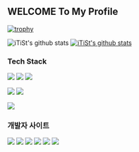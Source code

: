 ## WELCOME To My Profile

[![trophy](https://github-profile-trophy.vercel.app/?username=iTiSt-K&row=1)](https://github.com/ryo-ma/github-profile-trophy)

![iTiSt's github stats](https://github-readme-stats.vercel.app/api?username=iTiSt-K&show_icons=true)
[![iTiSt's github stats](https://github-readme-stats.vercel.app/api/top-langs/?username=iTiSt-K&show_icons=true&hide_border=true&title_color=004386&icon_color=004386&layout=compact)](https://github.com/iTiSt-K)
<!--
<a href="[1. 연결하고싶은 사이트 url]" target="_blank"><img src="https://img.shields.io/badge/[2. 등록하려는 이름]-[3. #을 뺀 나머지 색깔코드]?style=flat-square&logo=[4. 로고명(아이콘명)]&logoColor=white"/></a>
# https://simpleicons.org/
-->
### Tech Stack
<a href="https://spring.io/" target="_blank"><img src="https://img.shields.io/badge/SpringBoot-6DB33F?style=flat-square&logo=springboot&logoColor=white"/></a>
<a href="" target="_blank"><img src="https://img.shields.io/badge/Apache Maven-C71A36?style=flat-square&logo=apachemaven&logoColor=white"/></a>
<a href="" target="_blank"><img src="https://img.shields.io/badge/Gradle-02303A?style=flat-square&logo=gradle&logoColor=white"/></a>

<a href="" target="_blank"><img src="https://img.shields.io/badge/Oracle-F80000?style=flat-square&logo=oracle&logoColor=white"/></a>
<a href="" target="_blank"><img src="https://img.shields.io/badge/Redis-DC382D?style=flat-square&logo=redis&logoColor=white"/></a>

<a href="" target="_blank"><img src="https://img.shields.io/badge/Grafana-F46800?style=flat-square&logo=grafana&logoColor=white"/></a>

### 개발자 사이트
<a href="https://developers.kakao.com/" target="_blank"><img src="https://img.shields.io/badge/Kakao-FFCD00?style=flat-square&logo=kakao&logoColor=white"/></a>
<a href="https://developers.kakaopay.com/" target="_blank"><img src="https://img.shields.io/badge/Kakao Pay-FFCD00?style=flat-square&logo=kakao&logoColor=white"/></a>
<a href="https://developers.naver.com/" target="_blank"><img src="https://img.shields.io/badge/Naver-03C75A?style=flat-square&logo=naver&logoColor=white"/></a>
<a href="https://developer.apple.com/" target="_blank"><img src="https://img.shields.io/badge/Apple-000000?style=flat-square&logo=apple&logoColor=white"/></a>
<a href="https://developers.google.com/?hl=ko" target="_blank"><img src="https://img.shields.io/badge/Google-4285F4?style=flat-square&logo=google&logoColor=white"/></a>
<a href="https://developer.android.com/?hl=ko" target="_blank"><img src="https://img.shields.io/badge/Android-34A853?style=flat-square&logo=android&logoColor=white"/></a>

<!--
**iTiSt-K/iTiSt-K** is a ✨ _special_ ✨ repository because its `README.md` (this file) appears on your GitHub profile.

Here are some ideas to get you started:

- 🔭 I’m currently working on ...
- 🌱 I’m currently learning ...
- 👯 I’m looking to collaborate on ...
- 🤔 I’m looking for help with ...
- 💬 Ask me about ...
- 📫 How to reach me: ...
- 😄 Pronouns: ...
- ⚡ Fun fact: ...
-->
